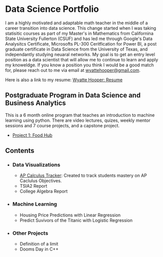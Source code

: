 # Data Science Portfolio
I am a highly motivated and adaptable math teacher in the middle of a career transition into data science.  This change started when I was taking statisitic courses as part of my Master's in Mathematics from Californina State University Fullerton (CSUF) and has led me through Google's Data Analysitcs Certificate, Microsofts PL-300 Ceritfication for Power BI, a post graduate certificate in Data Science from the University of Texas, and independantly studying neuaral networks.  My goal is to get an entry level position as a data scientist that will allow me to continue to learn and apply my knoweldge.  If you know a position you think I would be a good match for, please reach out to me via email at wyattehooper@gmail.com.  

Here is also a link to my resume: [Wyatte Hooper: Resume](https://github.com/Math-Wise/Portfolio/blob/main/HooperResume2023.pdf)

## Postgraduate Program in Data Science and Business Analytics
This is a 6 month online program that teaches an introduction to machine learning using python.  There are video lectures, quizes, weekly mentor sessions and 7 course projects, and a capstone project.

- [Project 1: Food Hub](https://github.com/Math-Wise/Portfolio/blob/main/Project1_FoodHub.ipynb)

## Contents
- ###  Data Visualizations
  - [AP Calculus Tracker](https://github.com/Math-Wise/Portfolio/blob/main/APCalculusCourseMasteryTracker.xlsx): Created to track students mastery on AP Caclulus Objectives.
  - TSIA2 Report
  - College Algebra Report

- ###  Machine Learning
  - Housing Price Predictions with Linear Regression
  - Predict Suvivors of the Titanic with Logistic Regression

 - ### Other Projects
   - Definition of a limit
   - Dooms Day in C++
